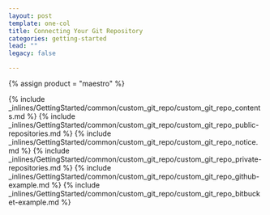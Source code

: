 ```yaml
---
layout: post
template: one-col
title: Connecting Your Git Repository
categories: getting-started
lead: ""
legacy: false

---
```

{% assign product = "maestro" %}

{% include _inlines/GettingStarted/common/custom_git_repo/custom_git_repo_contents.md %}
{% include _inlines/GettingStarted/common/custom_git_repo/custom_git_repo_public-repositories.md %}
{% include _inlines/GettingStarted/common/custom_git_repo/custom_git_repo_notice.md %}
{% include _inlines/GettingStarted/common/custom_git_repo/custom_git_repo_private-repositories.md %}
{% include _inlines/GettingStarted/common/custom_git_repo/custom_git_repo_github-example.md %}
{% include _inlines/GettingStarted/common/custom_git_repo/custom_git_repo_bitbucket-example.md %}

